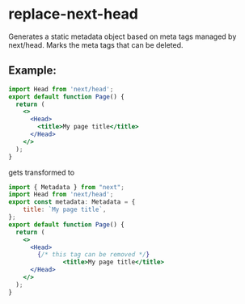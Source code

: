 # replace-next-head

Generates a static metadata object based on meta tags managed by next/head. Marks the meta tags that can be deleted.

## Example:

```jsx
import Head from 'next/head';
export default function Page() {
  return (
    <>
      <Head>
        <title>My page title</title>
      </Head>
    </>
  );
}
```

gets transformed to

```jsx
import { Metadata } from "next";
import Head from 'next/head';
export const metadata: Metadata = {
	title: `My page title`,
};
export default function Page() {
  return (
    <>
      <Head>
        {/* this tag can be removed */}
               <title>My page title</title>
      </Head>
    </>
  );
}
```
